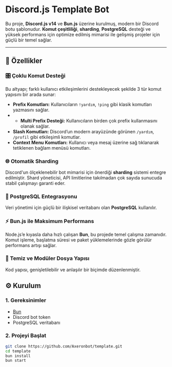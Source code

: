 # Discord.js Template Bot

Bu proje, **Discord.js v14** ve **Bun.js** üzerine kurulmuş, modern bir Discord botu şablonudur. **Komut çeşitliliği**, **sharding**, **PostgreSQL** desteği ve yüksek performans için optimize edilmiş mimarisi ile gelişmiş projeler için güçlü bir temel sağlar.

---

## 🚀 Özellikler

### 🎛️ Çoklu Komut Desteği

Bu altyapı; farklı kullanıcı etkileşimlerini destekleyecek şekilde 3 tür komut yapısını bir arada sunar:

- **Prefix Komutları:** Kullanıcıların `!yardım`, `!ping` gibi klasik komutları yazmasını sağlar.
- - **Multi Prefix Desteği:** Kullanıcıların birden çok prefix kullanmasını olanak sağlar.
- **Slash Komutları:** Discord’un modern arayüzünde görünen `/yardım`, `/profil` gibi etkileşimli komutlar.
- **Context Menu Komutları:** Kullanıcı veya mesaj üzerine sağ tıklanarak tetiklenen bağlam menüsü komutları.

### 🌐 Otomatik Sharding

Discord'un ölçeklenebilir bot mimarisi için önerdiği **sharding** sistemi entegre edilmiştir. Shard yöneticisi, API limitlerine takılmadan çok sayıda sunucuda stabil çalışmayı garanti eder.

### 🧬 PostgreSQL Entegrasyonu

Veri yönetimi için güçlü bir ilişkisel veritabanı olan **PostgreSQL** kullanılır.

### ⚡ Bun.js ile Maksimum Performans

Node.js’e kıyasla daha hızlı çalışan **Bun**, bu projede temel çalışma zamanıdır. Komut işleme, başlatma süresi ve paket yüklemelerinde gözle görülür performans artışı sağlar.

### 📁 Temiz ve Modüler Dosya Yapısı

Kod yapısı, genişletilebilir ve anlaşılır bir biçimde düzenlenmiştir.

## ⚙️ Kurulum

### 1. Gereksinimler

- [Bun](https://bun.sh)
- Discord bot token
- PostgreSQL veritabanı

### 2. Projeyi Başlat

```bash
git clone https://github.com/Axeronbot/template.git
cd template
bun install
bun start
```
